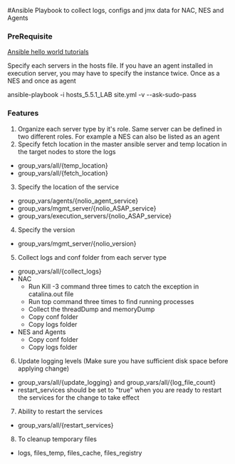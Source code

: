 #Ansible Playbook to collect logs, configs and jmx data for NAC, NES and Agents 

### PreRequisite

[Ansible hello world tutorials](http://www.sanjeevnandam.com/blog/ansible-hello-world)

Specify each servers in the hosts file. If you have an agent installed in execution server, you may have to specify the instance twice. Once as a NES and once as agent

ansible-playbook -i hosts_5.5.1_LAB site.yml -v --ask-sudo-pass

### Features
1. Organize each server type by it's role. Same server can be defined in two different roles. For example a NES can also be listed as an agent
2. Specify fetch location in the master ansible server and temp location in the target nodes to store the logs
 * group_vars/all/{temp_location}
 * group_vars/all/{fetch_location}
3. Specify the location of the service
  * group_vars/agents/{nolio_agent_service}
  * group_vars/mgmt_server/{nolio_ASAP_service}
  * group_vars/execution_servers/{nolio_ASAP_service}
4. Specify the version
  * group_vars/mgmt_server/{nolio_version}
5. Collect logs and conf folder from each server type
 * group_vars/all/{collect_logs}
 * NAC
     * Run Kill -3 command three times to catch the exception in catalina.out file
     * Run top command three times to find running processes
     * Collect the threadDump and memoryDump
     * Copy conf folder
     * Copy logs folder
 * NES and Agents
     * Copy conf folder
     * Copy logs folder
6. Update logging levels (Make sure you have sufficient disk space before applying change)
 * group_vars/all/{update_logging} and group_vars/all/{log_file_count}
 * restart_services should be set to "true" when you are ready to restart the services for the change to take effect
7. Ability to restart the services
 * group_vars/all/{restart_services}
8. To cleanup temporary files 
 * logs, files_temp, files_cache, files_registry

